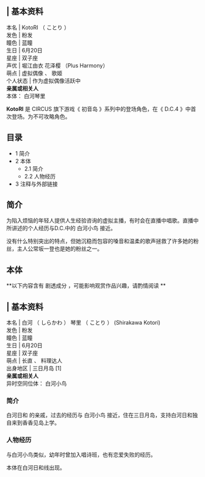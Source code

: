 |  **基本资料**  
---  
本名  |  KotoRI  （  ことり  ）   
发色  |  粉发   
瞳色  |  蓝瞳   
生日  |  6月20日   
星座  |  双子座   
声优  |  堀江由衣  花泽樱  （Plus Harmony）   
萌点  |  虚拟偶像  、  歌姬   
个人状态  |  作为虚拟偶像活跃中   
**亲属或相关人**  
本体：  白河琴里  
  
**KotoRI** 是  CIRCUS  旗下游戏《  初音岛  》系列中的登场角色，在《  D.C.4  》中首次登场。为不可攻略角色。

##  目录

  * 1  简介 
  * 2  本体 
    * 2.1  简介 
    * 2.2  人物经历 
  * 3  注释与外部链接 

##  简介

为陷入烦恼的年轻人提供人生经验咨询的虚拟主播，有时会在直播中唱歌。直播中所讲述的个人经历与D.C.中的  白河小鸟  接近。

没有什么特别突出的特点，但她沉稳而包容的嗓音和温柔的歌声拯救了许多她的粉丝，主人公常坂一登也是她的粉丝之一。

##  本体

**以下内容含有 剧透成分  ，可能影响观赏作品兴趣，请酌情阅读 **

|  **基本资料**  
---  
本名  |  白河  （  しらかわ  ）  琴里  （  ことり  ）  (Shirakawa Kotori)   
发色  |  粉发   
瞳色  |  蓝瞳   
生日  |  6月20日   
星座  |  双子座   
萌点  |  长直  、  料理达人   
出身地区  |  三日月岛  [1]   
**亲属或相关人**  
异时空同位体：  白河小鸟  
  
###  简介

白河日和  的亲戚，过去的经历与  白河小鸟  接近，住在三日月岛，支持白河日和独自来到香香见岛上学。

###  人物经历

与白河小鸟类似，幼年时曾加入唱诗班，也有恋爱失败的经历。

本体在白河日和线出现。